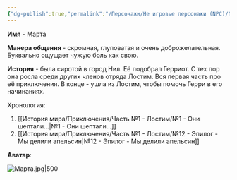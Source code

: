 ```yaml
---
{"dg-publish":true,"permalink":"/Персонажи/Не игровые персонажи (NPC)/NPC/Лостим/Марта/","noteIcon":"","created":"2025-09-09T13:11:14.920+03:00","updated":"2025-09-11T12:00:06.385+03:00"}
---
```




**Имя** - Марта

**Манера общения** - скромная, глуповатая и очень доброжелательная. Буквально ощущает чужую боль как свою.

**История** - была сиротой в город Нил. Её подобрал Герриот. С тех пор она росла среди других членов отряда Лостим. Вся первая часть про её приключения. В конце - ушла из Лостим, чтобы помочь Герри в его начинаниях. 

Хронология:
1. [[История мира/Приключения/Часть №1 - Лостим/№1 - Они шептали...\|№1 - Они шептали...]]
2. [[История мира/Приключения/Часть №1 - Лостим/№12 - Эпилог - Мы делили апельсин\|№12 - Эпилог - Мы делили апельсин]]


**Аватар**:

![Марта.jpg|500](/img/user/system/img/NPC/%D0%AE%D0%B6%D0%BD%D1%8B%D0%B5%20%D0%B7%D0%B5%D0%BC%D0%BB%D0%B8/%D0%9B%D0%BE%D1%81%D1%82%D0%B8%D0%BC/%D0%9C%D0%B0%D1%80%D1%82%D0%B0.jpg)
